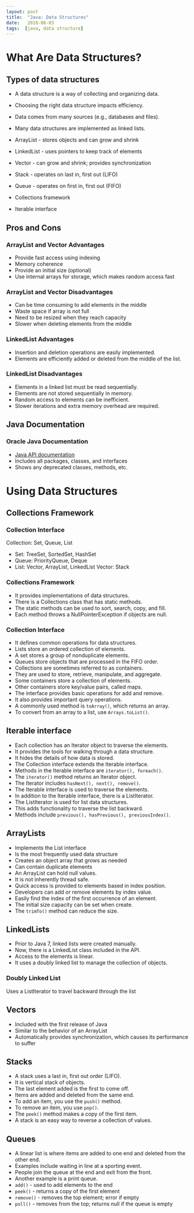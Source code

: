 ```yaml
---
layout: post
title:  "Java: Data Structures"
date:   2018-06-03
tags:  [java, data structure]
---
```

# What Are Data Structures?
## Types of data structures
* A data structure is a way of collecting and organizing data.
* Choosing the right data structure impacts efficiency.
* Data comes from many sources (e.g., databases and files).
* Many data structures are implemented as linked lists.

* ArrayList - stores objects and can grow and shrink
* LinkedList - uses pointers to keep track of elements
* Vector - can grow and shrink; provides synchronization
* Stack - operates on last in, first out (LIFO)
* Queue - operates on first in, first out (FIFO)

* Collections framework
* Iterable interface

## Pros and Cons
### ArrayList and Vector Advantages
* Provide fast access using indexing
* Memory coherence
* Provide an initial size (optional)
* Use internal arrays for storage, which makes random access fast

### ArrayList and Vector Disadvantages
* Can be time consuming to add elements in the middle
* Waste space if array is not full
* Need to be resized when they reach capacity
* Slower when deleting elements from the middle

### LinkedList Advantages
* Insertion and deletion operations are easily implemented.
* Elements are efficiently added or deleted from the middle of the list.

### LinkedList Disadvantages
* Elements in a linked list must be read sequentially.
* Elements are not stored sequentially in memory.
* Random access to elements can be inefficient.
* Slower iterations and extra memory overhead are required.

## Java Documentation
### Oracle Java Documentation
* [Java API documentation](https://docs.oracle.com/javase/7/docs/api/)
* Includes all packages, classes, and interfaces
* Shows any deprecated classes, methods, etc.

# Using Data Structures
## Collections Framework
### Collection Interface
Collection: Set, Queue, List
* Set: TreeSet, SortedSet, HashSet
* Queue: PriorityQueue, Deque
* List: Vector, ArrayList, LinkedList
Vector: Stack

### Collections Framework
* It provides implementations of data structures.
* There is a Collections class that has static methods.
* The static methods can be used to sort, search, copy, and fill.
* Each method throws a NullPointerException if objects are null.

### Collection Interface
* It defines common operations for data structures.
* Lists store an ordered collection of elements.
* A set stores a group of nonduplicate elements.
* Queues store objects that are processed in the FIFO order.
* Collections are sometimes referred to as containers.
* They are used to store, retrieve, manipulate, and aggregate.
* Some containers store a collection of elements.
* Other containers store key/value pairs, called maps.
* The interface provides basic operations for add and remove.
* It also provides important query operations.
* A commonly used method is `toArray()`, which returns an array.
* To convert from an array to a list, use `Arrays.toList()`.

## Iterable interface
* Each collection has an Iterator object to traverse the elements.
* It provides the tools for walking through a data structure.
* It hides the details of how data is stored.
* The Collection interface extends the Iterable interface.
* Methods in the Iterable interface are `iterator(), foreach()`.
* The `iterator()` method returns an Iterator object.
* The Iterator includes `hasNext(), next(), remove()`.
* The Iterable interface is used to traverse the elements.
* In addition to the Iterable interface, there is a ListIterator.
* The ListIterator is used for list data structures.
* This adds functionality to traverse the list backward.
* Methods include `previous(), hasPrevious(), previousIndex()`.

## ArrayLists
* Implements the List interface
* Is the most frequently used data structure
* Creates an object array that grows as needed
* Can contain duplicate elements
* An ArrayList can hold null values.
* It is not inherently thread safe.
* Quick access is provided to elements based in index position.
* Developers can add or remove elements by index value.
* Easily find the index of the first occurrence of an element.
* The initial size capacity can be set when create.
* The `trimTo()` method can reduce the size.

## LinkedLists
* Prior to Java 7, linked lists were created manually.
* Now, there is a LinkedList class included in the API.
* Access to the elements is linear.
* It uses a doubly linked list to manage the collection of objects.

### Doubly Linked List
Uses a ListIterator to travel backward through the list
## Vectors
* Included with the first release of Java
* Similar to the behavior of an ArrayList
* Automatically provides synchronization, which causes its performance to suffer

## Stacks
* A stack uses a last in, first out order (LIFO).
* It is vertical stack of objects.
* The last element added is the first to come off.
* Items are added and deleted from the same end.
* To add an item, you use the `push()` method.
* To remove an item, you use `pop()`.
* The `peek()` method makes a copy of the first item.
* A stack is an easy way to reverse a collection of values.

## Queues
* A linear list is where items are added to one end and deleted from the other end.
* Examples include waiting in line at a sporting event.
* People join the queue at the end and exit from the front.
* Another example is a print queue.
* `add()` - used to add elements to the end
* `peek()` - returns a copy of the first element
* `remove()` - removes the top element; error if empty
* `poll()` - removes from the top; returns null if the queue is empty
